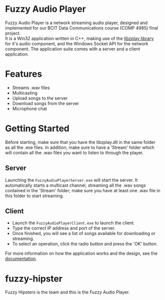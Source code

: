 Fuzzy Audio Player
===============
Fuzzy Audio Player is a network streaming audio player, designed and implemented for our BCIT Data Communications course (COMP 4985) final project.  
It is a Win32 application written in C++, making use of the [libzplay library](http://libzplay.sourceforge.net/WELCOME.html) for it's audio component, and the Windows Socket API for the network component.
The application suite comes with a server and a client application.

Features
========
* Streams .wav files
* Multicasting
* Upload songs to the server
* Download songs from the server
* Microphone chat

Getting Started
===============
Before starting, make sure that you have the libzplay.dll in the same folder as all the .exe files. In addition,
make sure to have a 'Stream' folder which will contain all the .wav files you want to listen to through the player.

Server
-------
Launching the `FuzzyAudioPlayerServer.exe` will start the server. It automatically starts a multicast channel, streaming
all the .wav songs contained in the 'Stream' folder; make sure you have at least one .wav file in this folder to
start streaming.


Client
-------
* Launch the `FuzzyAudioPlayerClient.exe` to launch the client.
* Type the correct IP address and port of the server.
* Once finished, you will see a list of songs available for downloading or streaming.
* To select an operation, click the radio button and press the 'OK' button.

For more information on how the application works and the design, see the [documentation](https://github.com/rbellido/fuzzy-hipster/blob/master/design/Design_v2.0.docx).

fuzzy-hipster
=============
Fuzzy Hipsters is the team and this is the Fuzzy Audio Player.
